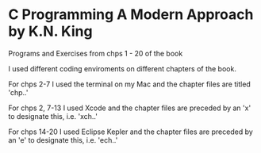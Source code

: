 # C Programming A Modern Approach by K.N. King

Programs and Exercises from chps 1 - 20 of the book

I used different coding enviroments on different chapters of the book. 

For chps 2-7 I used the terminal on my Mac and the chapter files are titled 'chp..'

For chps 2, 7-13 I used Xcode and the chapter files are preceded by an 'x' to designate this, i.e. 'xch..'

For chps 14-20 I used Eclipse Kepler and the chapter files are preceded by an 'e' to designate this, i.e. 'ech..'
